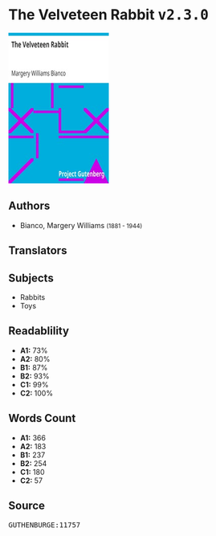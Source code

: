 # The Velveteen Rabbit <kbd>v2.3.0</kbd>

![](./cover.medium.jpg "")

## Authors


 - Bianco, Margery Williams <small>(1881 - 1944)</small>

## Translators



## Subjects


 - Rabbits
 - Toys

## Readablility


 - **A1:** 73%
 - **A2:** 80%
 - **B1:** 87%
 - **B2:** 93%
 - **C1:** 99%
 - **C2:** 100%

## Words Count


 - **A1:** 366
 - **A2:** 183
 - **B1:** 237
 - **B2:** 254
 - **C1:** 180
 - **C2:** 57

## Source


<kbd>GUTHENBURGE:11757</kbd>
